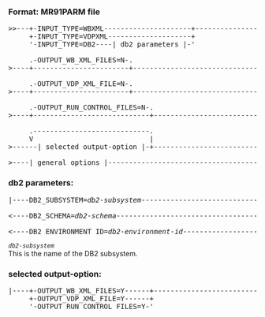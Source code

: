 ### Format: MR91PARM file
<pre>
>>---+-INPUT_TYPE=WBXML---------------------+----------------------------------->  
     +-INPUT_TYPE=VDPXML--------------------+    
     '-INPUT_TYPE=DB2----| db2 parameters |-'  
       
     .-OUTPUT_WB_XML_FILES=N-.  
>----+-----------------------+-------------------------------------------------->   
  
     .-OUTPUT_VDP_XML_FILE=N-.  
>----+-----------------------+-------------------------------------------------->  
  
     .-OUTPUT_RUN_CONTROL_FILES=N-.  
>----+----------------------------+--------------------------------------------->  
         
     .----------------------------.  
     V                            |  
>------| selected output-option |-+--------------------------------------------->  
    
>----| general options |------------------------------------------------------->< 
</pre>  
  

### db2 parameters:
<pre>
|----DB2_SUBSYSTEM=<i>db2-subsystem</i>------------------------------------------------>  
    
<----DB2_SCHEMA=<i>db2-schema</i>------------------------------------------------------>  
   
<----DB2_ENVIRONMENT_ID=<i>db2-environment-id</i>--------------------------------------|  
</pre>

*`db2-subsystem`*    
This is the name of the DB2 subsystem.
  
  
### selected output-option:
<pre>
|----+-OUTPUT_WB_XML_FILES=Y------+---------------------------------------------|  
     +-OUTPUT_VDP_XML_FILE=Y------+  
     '-OUTPUT_RUN_CONTROL_FILES=Y-'  
</pre>
